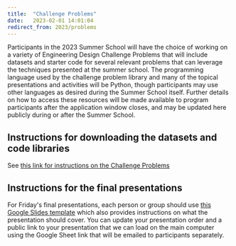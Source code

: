 ```yaml
---
title:  "Challenge Problems"
date:   2023-02-01 14:01:04
redirect_from: 2023/problems
---
```


Participants in the 2023 Summer School will have the choice of working on a variety of Engineering Design Challenge Problems that will include datasets and starter code for several relevant problems that can leverage the techniques presented at the summer school. The programming language used by the challenge problem library and many of the topical presentations and activities will be Python, though participants may use other languages as desired during the Summer School itself. Further details on how to access these resources will be made available to program participants after the application window closes, and may be updated here publicly during or after the Summer School.

## Instructions for downloading the datasets and code libraries

See [this link for instructions on the Challenge Problems](https://go.umd.edu/FinDeR-2023-Challenge-Problems)

## Instructions for the final presentations

For Friday's final presentations, each person or group should use [this Google Slides template](https://docs.google.com/presentation/d/1TznkUSlDQxyIK-zXENdyG_R0Z7ADGJtmRknJJOQywyQ/edit#slide=id.p1) which also provides instructions on what the presentation should cover. You can update your presentation order and a public link to your presentation that we can load on the main computer using the Google Sheet link that will be emailed to participants separately.
